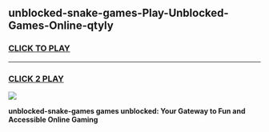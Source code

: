 
## unblocked-snake-games-Play-Unblocked-Games-Online-qtyly
<h3>
<a href="https://premium76.site?title=unblocked-snake-games&ref=25A">CLICK TO PLAY</a></h3>
<hr>

<h3>
<a href="https://premium76.site?title=unblocked-snake-games&ref=25A">CLICK 2 PLAY</a>
  
</h3>

<a href="https://premium76.site?title=unblocked-snake-games&ref=25A"><img src="https://clearcache.store/games.png"></a>


**unblocked-snake-games games unblocked: Your Gateway to Fun and Accessible Online Gaming**
